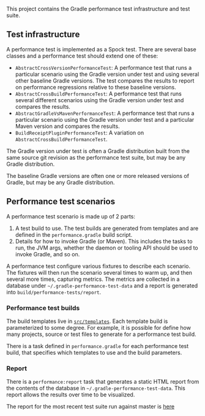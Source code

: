 
This project contains the Gradle performance test infrastructure and test suite.

## Test infrastructure

A performance test is implemented as a Spock test. There are several base classes and a performance test should extend one of these:

- `AbstractCrossVersionPerformanceTest`: A performance test that runs a particular scenario using the Gradle version under test and using several other baseline Gradle versions. The test compares
  the results to report on performance regressions relative to these baseline versions. 
- `AbstractCrossBuildPerformanceTest`: A performance test that runs several different scenarios using the Gradle version under test and compares the results.
- `AbstractGradleVsMavenPerformanceTest`: A performance test that runs a particular scenario using the Gradle version under test and a particular Maven version and compares the results.
- `BuildReceiptPluginPerformanceTest`: A variation on `AbstractCrossBuildPerformanceTest`.

The Gradle version under test is often a Gradle distribution built from the same source git revision as the performance test suite, but may be any Gradle distribution. 

The baseline Gradle versions are often one or more released versions of Gradle, but may be any Gradle distribution.

## Performance test scenarios

A performance test scenario is made up of 2 parts:

1. A test build to use. The test builds are generated from templates and are defined in the `performance.gradle` build script. 
2. Details for how to invoke Gradle (or Maven). This includes the tasks to run, the JVM args, whether the daemon or tooling API should be used to invoke Gradle, and so on.

A performance test configure various fixtures to describe each scenario. The fixtures will then run the scenario several times to warm up, and then several more times, capturing metrics.
The metrics are collected in a database under `~/.gradle-performance-test-data` and a report is generated into `build/performance-tests/report`.

### Performance test builds

The build templates live in [`src/templates`](src/templates). Each template build is parameterized to some degree. For example, it is possible for define how many projects, source 
or test files to generate for a performance test build.

There is a task defined in `performance.gradle` for each performance test build, that specifies which templates to use and the build parameters.

### Report

There is a `performance:report` task that generates a static HTML report from the contents of the database in `~/.gradle-performance-test-data`. This report allows the results over
time to be visualized.

The report for the most recent test suite run against master is [here](https://builds.gradle.org/repository/download/Gradle_Master_Performance_Linux/.lastFinished/results/report/index.html)
